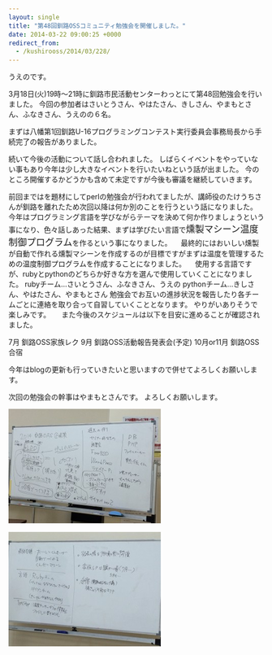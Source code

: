 ```yaml
---
layout: single
title: "第48回釧路OSSコミュニティ勉強会を開催しました。"
date: 2014-03-22 09:00:25 +0000
redirect_from:
  - /kushirooss/2014/03/228/
---
```

うえのです。

3月18日(火)19時〜21時に釧路市民活動センターわっとにて第48回勉強会を行いました。
今回の参加者はさいとうさん、やはたさん、きしさん、やまもとさん、ふなきさん、うえのの６名。

まずは八幡第1回釧路U-16プログラミングコンテスト実行委員会事務局長から手続完了の報告がありました。

続いて今後の活動について話し合われました。
しばらくイベントをやっていない事もあり今年は少し大きなイベントを行いたいねという話が出ました。
今のところ開催するかどうかも含めて未定ですが今後も審議を継続していきます。

前回まではを題材にしてperlの勉強会が行われてましたが、講師役のたけうちさんが釧路を離れたため次回以降は何か別のことを行うという話になりました。
今年はプログラミング言語を学びながらテーマを決めて何か作りましょうという事になり、色々話しあった結果、まずは学びたい言語で<font size="4">燻製マシーン温度制御プログラム</font>を作るという事になりました。
　最終的にはおいしい燻製が自動で作れる燻製マシーンを作成するのが目標ですがまずは温度を管理するための温度制御プログラムを作成することになりました。
　使用する言語ですが、rubyとpythonのどちらか好きな方を選んで使用していくことになりました。
  rubyチーム…さいとうさん、ふなきさん、うえの
  pythonチーム…きしさん、やはたさん、やまもとさん
勉強会でお互いの進捗状況を報告したり各チームごとに連絡を取り合って自習していくこととなります。
やりがいありそうで楽しみです。
　
また今後のスケジュールは以下を目安に進めることが確認されました。

7月 釧路OSS家族レク
9月 釧路OSS活動報告発表会(予定)
10月or11月 釧路OSS合宿

今年はblogの更新も行っていきたいと思いますので併せてよろしくお願いします。

次回の勉強会の幹事はやまもとさんです。
よろしくお願いします。

<a href="/assets/images/2014/03/IMG_5169.jpg"><img src="/assets/images/2014/03/IMG_5169-300x225.jpg" alt="IMG_5169" width="300" height="225" class="alignnone size-medium wp-image-229" /></a>

<a href="/assets/images/2014/03/IMG_5170.jpg"><img src="/assets/images/2014/03/IMG_5170-300x225.jpg" alt="IMG_5170" width="300" height="225" class="alignnone size-medium wp-image-230" /></a>


